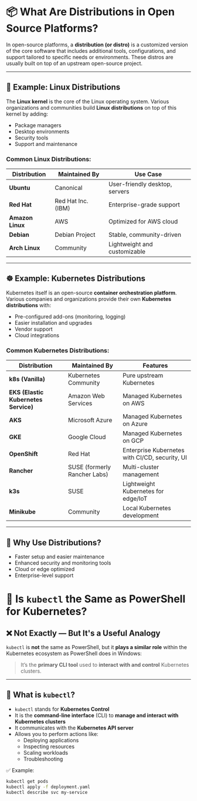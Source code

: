# 📦 What Are Distributions in Open Source Platforms?

In open-source platforms, a **distribution (or distro)** is a customized version of the core software that includes additional tools, configurations, and support tailored to specific needs or environments. These distros are usually built on top of an upstream open-source project.

---

## 🐧 Example: Linux Distributions

The **Linux kernel** is the core of the Linux operating system. Various organizations and communities build **Linux distributions** on top of this kernel by adding:

- Package managers
- Desktop environments
- Security tools
- Support and maintenance

### Common Linux Distributions:

| Distribution | Maintained By       | Use Case |
|--------------|----------------------|----------|
| **Ubuntu**   | Canonical             | User-friendly desktop, servers |
| **Red Hat**  | Red Hat Inc. (IBM)    | Enterprise-grade support |
| **Amazon Linux** | AWS               | Optimized for AWS cloud |
| **Debian**   | Debian Project        | Stable, community-driven |
| **Arch Linux** | Community           | Lightweight and customizable |

---

## ☸️ Example: Kubernetes Distributions

Kubernetes itself is an open-source **container orchestration platform**. Various companies and organizations provide their own **Kubernetes distributions** with:

- Pre-configured add-ons (monitoring, logging)
- Easier installation and upgrades
- Vendor support
- Cloud integrations

### Common Kubernetes Distributions:

| Distribution       | Maintained By      | Features |
|--------------------|--------------------|----------|
| **k8s (Vanilla)**  | Kubernetes Community | Pure upstream Kubernetes |
| **EKS (Elastic Kubernetes Service)** | Amazon Web Services | Managed Kubernetes on AWS |
| **AKS**            | Microsoft Azure     | Managed Kubernetes on Azure |
| **GKE**            | Google Cloud        | Managed Kubernetes on GCP |
| **OpenShift**      | Red Hat             | Enterprise Kubernetes with CI/CD, security, UI |
| **Rancher**        | SUSE (formerly Rancher Labs) | Multi-cluster management |
| **k3s**            | SUSE                | Lightweight Kubernetes for edge/IoT |
| **Minikube**       | Community           | Local Kubernetes development |

---

## 🧠 Why Use Distributions?

- Faster setup and easier maintenance
- Enhanced security and monitoring tools
- Cloud or edge optimized
- Enterprise-level support

# 🤔 Is `kubectl` the Same as PowerShell for Kubernetes?

## ❌ Not Exactly — But It's a Useful Analogy

`kubectl` is **not** the same as PowerShell, but it **plays a similar role** within the Kubernetes ecosystem as PowerShell does in Windows:

> It’s the **primary CLI tool** used to **interact with and control** Kubernetes clusters.

---

## 🔹 What is `kubectl`?

- `kubectl` stands for **Kubernetes Control**
- It is the **command-line interface** (CLI) to **manage and interact with Kubernetes clusters**
- It communicates with the **Kubernetes API server**
- Allows you to perform actions like:
  - Deploying applications
  - Inspecting resources
  - Scaling workloads
  - Troubleshooting

✅ Example:
```bash
kubectl get pods
kubectl apply -f deployment.yaml
kubectl describe svc my-service

